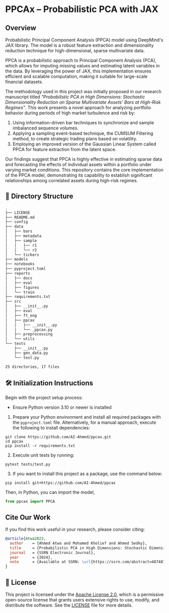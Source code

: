 # PPCAx – Probabilistic PCA with JAX

## Overview
Probabilistic Principal Component Analysis (PPCA) model using DeepMind's JAX library. The model is a robust feature extraction and dimensionality reduction technique for high-dimensional, sparse multivariate data.

PPCA is a probabilistic approach to Principal Component Analysis (PCA), which allows for imputing missing values and estimating latent variables in the data. By leveraging the power of JAX, this implementation ensures efficient and scalable computation, making it suitable for large-scale financial datasets.

The methodology used in this project was initially proposed in our research manuscript titled *"Probabilistic PCA in High Dimensions: Stochastic Dimensionality Reduction on Sparse Multivariate Assets' Bars at High-Risk Regimes"*. This work presents a novel approach for analyzing portfolio behavior during periods of high market turbulence and risk by:

1. Using information-driven bar techniques to synchronize and sample imbalanced sequence volumes.
2. Applying a sampling event-based technique, the CUMSUM Filtering method, to create strategic trading plans based on volatility.
3. Employing an improved version of the Gaussian Linear System called PPCA for feature extraction from the latent space.

Our findings suggest that PPCA is highly effective in estimating sparse data and forecasting the effects of individual assets within a portfolio under varying market conditions. This repository contains the core implementation of the PPCA model, demonstrating its capability to establish significant relationships among correlated assets during high-risk regimes.
## 📁 Directory Structure

```bash
.
├── LICENSE
├── README.md
├── config
├── data
│   ├── bars
│   ├── metadata
│   ├── sample
│   │   ├── r1
│   │   └── r2
│   └── tickers
├── models
├── notebooks
├── pyproject.toml
├── reports
│   ├── docs
│   ├── eval
│   ├── figures
│   └── train
├── requirements.txt
├── src
│   ├── __init__.py
│   ├── eval
│   ├── ft_eng
│   ├── ppcax
│   │   ├── __init__.py
│   │   └── _ppcax.py
│   ├── preprocessing
│   └── utils
└── tests
    ├── __init__.py
    ├── gen_data.py
    └── test.py

25 directories, 17 files
```

## 🛠️ Initialization Instructions

Begin with the project setup process:
- Ensure Python version 3.10 or newer is installed

1. Prepare your Python environment and install all required packages with the `pyproject.toml` file. Alternatively, for a manual approach, execute the following to install dependencies:
```shell
git clone https://github.com/AI-Ahmed/ppcax.git
cd ppcax
pip install -r requirements.txt
```

2. Execute unit tests by running:
```shell
pytest tests/test.py
```

3. If you want to install this project as a package, use the command below:
```shell
pip install git+https://github.com/AI-Ahmed/ppcax
```
Then, in Python, you can import the model,
```python
from ppcax import PPCA
```

## Cite Our Work

If you find this work useful in your research, please consider citing:

```bibtex
@article{Atwa2023,
  author    = {Ahmed Atwa and Mohamed Kholief and Ahmed Sedky},
  title     = {Probabilistic PCA in High Dimensions: Stochastic Dimensionality Reduction on Sparse Multivariate Assets' Bars at High-Risk Regimes},
  journal   = {SSRN Electronic Journal},
  year      = {2024},
  note      = {Available at SSRN: \url{https://ssrn.com/abstract=4874874} or \url{http://dx.doi.org/10.2139/ssrn.4874874}}
}

```

## 📄 License
This project is licensed under the [Apache License 2.0](LICENSE), which is a permissive open-source license that grants users extensive rights to use, modify, and distribute the software. See the [LICENSE](LICENSE) file for more details.
